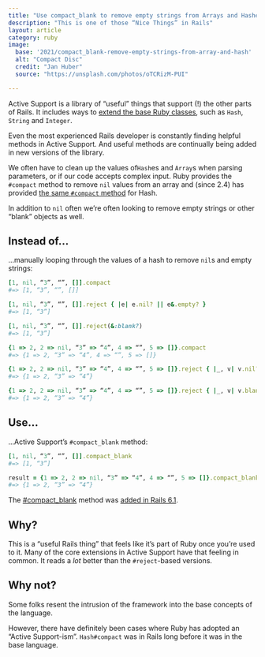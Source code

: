 ```yaml
---
title: "Use compact_blank to remove empty strings from Arrays and Hashes"
description: "This is one of those “Nice Things” in Rails"
layout: article
category: ruby
image:
  base: '2021/compact_blank-remove-empty-strings-from-array-and-hash'
  alt: "Compact Disc"
  credit: "Jan Huber"
  source: "https://unsplash.com/photos/oTCRizM-PUI"

---
```


Active Support is a library of “useful” things that support (!) the other parts of Rails. It includes ways to [extend the base Ruby classes](https://guides.rubyonrails.org/active_support_core_extensions.html), such as `Hash`, `String` and `Integer`.

Even the most experienced Rails developer is constantly finding helpful methods in Active Support. And useful methods are continually being added in new versions of the library.

We often have to clean up the values of`Hash`es and `Array`s when parsing parameters, or if our code accepts complex input. Ruby provides the `#compact` method to remove `nil` values from an array and (since 2.4) has provided [the same `#compact` method](https://ruby-doc.org/core-2.4.0/Hash.html#method-i-compact) for Hash.

In addition to `nil` often we’re often looking to remove empty strings or other “blank” objects as well.

## Instead of…

…manually looping through the values of a hash to remove `nil`s and empty strings:

```ruby
[1, nil, “3”, “”, []].compact
#=> [1, “3”, “”, []]

[1, nil, “3”, “”, []].reject { |e| e.nil? || e&.empty? }
#=> [1, “3”]

[1, nil, “3”, “”, []].reject(&:blank?)
#=> [1, “3”]

{1 => 2, 2 => nil, “3” => “4”, 4 => “”, 5 => []}.compact
#=> {1 => 2, “3” => “4”, 4 => “”, 5 => []}

{1 => 2, 2 => nil, “3” => “4”, 4 => “”, 5 => []}.reject { |_, v| v.nil? || v&.empty? }
#=> {1 => 2, “3” => “4”}

{1 => 2, 2 => nil, “3” => “4”, 4 => “”, 5 => []}.reject { |_, v| v.blank? }
#=> {1 => 2, “3” => “4”}
```

## Use…

…Active Support’s `#compact_blank` method:

```ruby
[1, nil, “3”, “”, []].compact_blank
#=> [1, “3”]

result = {1 => 2, 2 => nil, “3” => “4”, 4 => “”, 5 => []}.compact_blank
#=> {1 => 2, “3” => “4”}
```

The [#compact_blank](https://api.rubyonrails.org/classes/Enumerable.html#method-i-compact_blank) method was [added in Rails 6.1](https://github.com/rails/rails/blob/v6.1.4/activesupport/CHANGELOG.md#rails-610-december-09-2020).

## Why?

This is a “useful Rails thing” that feels like it’s part of Ruby once you’re used to it. Many of the core extensions in Active Support have that feeling in common. It reads a _lot_ better than the `#reject`-based versions.


## Why not?

Some folks resent the intrusion of the framework into the base concepts of the language.

However, there have definitely been cases where Ruby has adopted an “Active Support-ism”. `Hash#compact` was in Rails long before it was in the base language.